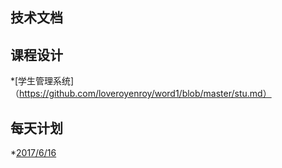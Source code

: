 ## 技术文档
## 课程设计
*[学生管理系统]（https://github.com/loveroyenroy/word1/blob/master/stu.md）
## 每天计划
*[2017/6/16](20170616.md)
